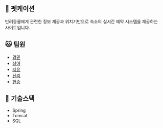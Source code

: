 ## 🐶 펫케이션
반려동물에게 관련한 정보 제공과 위치기반으로 숙소의 실시간 예약 시스템을 제공하는 사이트입니다.

## 🐱 팀원  
- [경민](https://github.com/miniminichichi)
- [상아](https://github.com/SangAhhh)
- [지유](https://github.com/zyooou)
- [진리](https://github.com/Lee-jinri)
- [현승](https://github.com/kolk23)

## 🐤 기술스택
- Spring 
- Tomcat
- SQL

